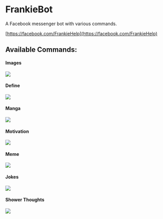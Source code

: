# FrankieBot

A Facebook messenger bot with various commands.

[https://facebook.com/FrankieHelp](https://facebook.com/FrankieHelp)

## Available Commands:

#### Images
<kbd><img src="./images/images.png"></kbd>

#### Define
<kbd><img src="./images/define.png"></kbd>

#### Manga
<kbd><img src="./images/manga.png"></kbd>

#### Motivation
<kbd><img src="./images/motivation.png"></kbd>

#### Meme
<kbd><img src="./images/meme.png"></kbd>

#### Jokes
<kbd><img src="./images/jokes.png"></kbd>

#### Shower Thoughts
<kbd><img src="./images/shower.png"></kbd>